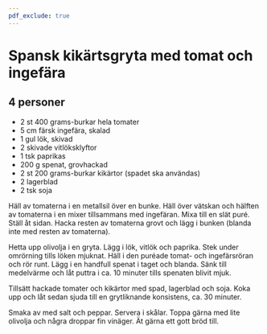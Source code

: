 ```yaml
---
pdf_exclude: true
---
```


# Spansk kikärtsgryta med tomat och ingefära

## 4 personer

- 2 st 400 grams-burkar hela tomater
- 5 cm färsk ingefära, skalad
- 1 gul lök, skivad
- 2 skivade vitlöksklyftor
- 1 tsk paprikas
- 200 g spenat, grovhackad
- 2 st 200 grams-burkar kikärtor (spadet ska användas)
- 2 lagerblad
- 2 tsk soja

Häll av tomaterna i en metallsil över en bunke. Häll över vätskan och hälften av tomaterna
i en mixer tillsammans med ingefäran. Mixa till en slät puré. Ställ åt sidan. Hacka resten
av tomaterna grovt och lägg i bunken (blanda inte med resten av tomaterna).

Hetta upp olivolja i en gryta. Lägg i lök, vitlök och paprika. Stek under omrörning tills
löken mjuknat. Häll i den puréade tomat- och ingefärsröran och rör runt. Lägg i en
handfull spenat i taget och blanda. Sänk till medelvärme och låt puttra i ca. 10 minuter
tills spenaten blivit mjuk.

Tillsätt hackade tomater och kikärtor med spad, lagerblad och soja. Koka upp och låt sedan
sjuda till en grytliknande konsistens, ca. 30 minuter.

Smaka av med salt och peppar. Servera i skålar. Toppa gärna med lite olivolja och några
droppar fin vinäger. Ät gärna ett gott bröd till.